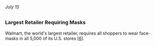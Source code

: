 ###### July 15

### Largest Retailer Requiring Masks

Walmart, the world's largest retailer, requires all shoppers to wear face-masks in all 5,000 of its U.S. stores [[6]](https://www.thinkglobalhealth.org/article/updated-timeline-coronavirus). 